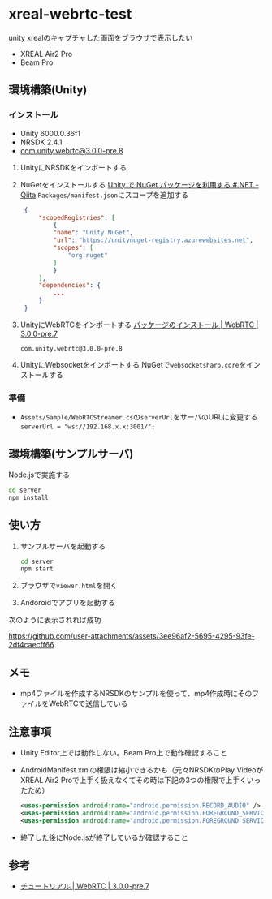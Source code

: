 # xreal-webrtc-test

unity xrealのキャプチャした画面をブラウザで表示したい

* XREAL Air2 Pro
* Beam Pro

## 環境構築(Unity)

### インストール

* Unity 6000.0.36f1
* NRSDK 2.4.1
* com.unity.webrtc@3.0.0-pre.8

1. UnityにNRSDKをインポートする
2. NuGetをインストールする
   [Unity で NuGet パッケージを利用する #.NET - Qiita](https://qiita.com/akiojin/items/ac05392d97abb8797dcd)
   `Packages/manifest.json`にスコープを追加する

   ```json
    {
        "scopedRegistries": [
            {
            "name": "Unity NuGet",
            "url": "https://unitynuget-registry.azurewebsites.net",
            "scopes": [
                "org.nuget"
            ]
            }
        ],
        "dependencies": {
            ...
        }
    }
   ```

3. UnityにWebRTCをインポートする
   [パッケージのインストール | WebRTC | 3.0.0-pre.7](https://docs.unity3d.com/ja/Packages/com.unity.webrtc@3.0/manual/install.html)

   ```console
   com.unity.webrtc@3.0.0-pre.8
   ```

4. UnityにWebsocketをインポートする
   NuGetで`websocketsharp.core`をインストールする

### 準備

* `Assets/Sample/WebRTCStreamer.cs`の`serverUrl`をサーバのURLに変更する
  `serverUrl = "ws://192.168.x.x:3001/";`

## 環境構築(サンプルサーバ)

Node.jsで実施する

```bash
cd server
npm install
```

## 使い方

1. サンプルサーバを起動する

   ```bash
   cd server
   npm start
   ```

2. ブラウザで`viewer.html`を開く
3. Andoroidでアプリを起動する

次のように表示されれば成功

<https://github.com/user-attachments/assets/3ee96af2-5695-4295-93fe-2df4caecff66>

## メモ

* mp4ファイルを作成するNRSDKのサンプルを使って、mp4作成時にそのファイルをWebRTCで送信している

## 注意事項

* Unity Editor上では動作しない。Beam Pro上で動作確認すること
* AndroidManifest.xmlの権限は縮小できるかも（元々NRSDKのPlay VideoがXREAL Air2 Proで上手く扱えなくてその時は下記の3つの権限で上手くいったため）

  ```xml
  <uses-permission android:name="android.permission.RECORD_AUDIO" />
  <uses-permission android:name="android.permission.FOREGROUND_SERVICE" />
  <uses-permission android:name="android.permission.FOREGROUND_SERVICE_MEDIA_PROJECTION" />
  ```

* 終了した後にNode.jsが終了しているか確認すること

## 参考

* [チュートリアル | WebRTC | 3.0.0-pre.7](https://docs.unity3d.com/ja/Packages/com.unity.webrtc@3.0/manual/tutorial.html)
